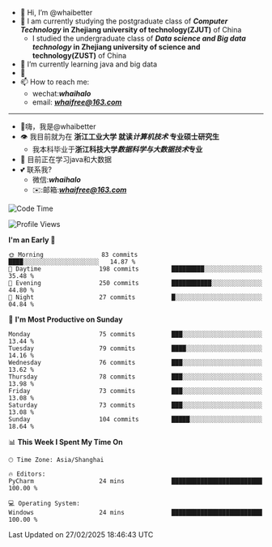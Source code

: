 - 👋 Hi, I’m @whaibetter
- 👀 I am currently studying the postgraduate class of ***Computer Technology* in Zhejiang university of technology(ZJUT)** of China
  -  I studied the undergraduate class of ***Data science and Big data technology* in Zhejiang university of science and technology(ZUST)** of China
- 🌱 I’m currently learning java and big data
- 💞️ 
- 📫 How to reach me: 
  - wechat:***whaihalo***
  - email: ***whaifree@163.com***
 ------------------------
- 👋嗨，我是@whaibetter
- 👁 我目前就为在 **浙江工业大学 就读*计算机技术* 专业硕士研究生**
  - 我本科毕业于**浙江科技大学*数据科学与大数据技术*专业**
- 🌴 目前正在学习java和大数据
- 💕 联系我?
  - 微信:***whaihalo***
  - ✉️:邮箱:***whaifree@163.com***

<!--START_SECTION:waka-->
![Code Time](http://img.shields.io/badge/Code%20Time-666%20hrs%2026%20mins-blue)

![Profile Views](http://img.shields.io/badge/Profile%20Views-1-blue)

**I'm an Early 🐤** 

```text
🌞 Morning                83 commits          ████░░░░░░░░░░░░░░░░░░░░░   14.87 % 
🌆 Daytime                198 commits         █████████░░░░░░░░░░░░░░░░   35.48 % 
🌃 Evening                250 commits         ███████████░░░░░░░░░░░░░░   44.80 % 
🌙 Night                  27 commits          █░░░░░░░░░░░░░░░░░░░░░░░░   04.84 % 
```
📅 **I'm Most Productive on Sunday** 

```text
Monday                   75 commits          ███░░░░░░░░░░░░░░░░░░░░░░   13.44 % 
Tuesday                  79 commits          ████░░░░░░░░░░░░░░░░░░░░░   14.16 % 
Wednesday                76 commits          ███░░░░░░░░░░░░░░░░░░░░░░   13.62 % 
Thursday                 78 commits          ███░░░░░░░░░░░░░░░░░░░░░░   13.98 % 
Friday                   73 commits          ███░░░░░░░░░░░░░░░░░░░░░░   13.08 % 
Saturday                 73 commits          ███░░░░░░░░░░░░░░░░░░░░░░   13.08 % 
Sunday                   104 commits         █████░░░░░░░░░░░░░░░░░░░░   18.64 % 
```


📊 **This Week I Spent My Time On** 

```text
🕑︎ Time Zone: Asia/Shanghai

🔥 Editors: 
PyCharm                  24 mins             █████████████████████████   100.00 % 

💻 Operating System: 
Windows                  24 mins             █████████████████████████   100.00 % 
```


 Last Updated on 27/02/2025 18:46:43 UTC
<!--END_SECTION:waka-->
